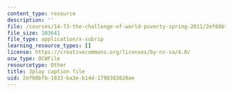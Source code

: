 ```yaml
---
content_type: resource
description: ''
file: /courses/14-73-the-challenge-of-world-poverty-spring-2011/2ef60bfb1833ba3eb14d1798383820ae_xuAD_a1OuNo.srt
file_size: 103641
file_type: application/x-subrip
learning_resource_types: []
license: https://creativecommons.org/licenses/by-nc-sa/4.0/
ocw_type: OCWFile
resourcetype: Other
title: 3play caption file
uid: 2ef60bfb-1833-ba3e-b14d-1798383820ae
---
```

